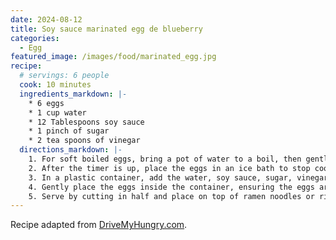 ```yaml
---
date: 2024-08-12
title: Soy sauce marinated egg de blueberry
categories:
  - Egg
featured_image: /images/food/marinated_egg.jpg
recipe:
  # servings: 6 people
  cook: 10 minutes
  ingredients_markdown: |-
    * 6 eggs
    * 1 cup water
    * 12 Tablespoons soy sauce
    * 1 pinch of sugar 
    * 2 tea spoons of vinegar
  directions_markdown: |-
    1. For soft boiled eggs, bring a pot of water to a boil, then gently lower each egg into the pot. Set a timer for 6 minutes for room temperature eggs or 7 minutes for cold eggs from the refrigerator. Stir the eggs in one direction for the first 30 seconds for an even cross section.
    2. After the timer is up, place the eggs in an ice bath to stop cooking. Once cooled, crack the shell all over and carefully peel the egg.
    3. In a plastic container, add the water, soy sauce, sugar, vinegar, and optional additional soy sauce (for deeper color). 
    4. Gently place the eggs inside the container, ensuring the eggs are covered in the marinade. Add more water or stock if needed. 
    5. Serve by cutting in half and place on top of ramen noodles or rice bowls. Enjoy!
---
```


Recipe adapted from [DriveMyHungry.com](https://drivemehungry.com/ramen-eggs-soy-sauce-eggs/).
